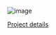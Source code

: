 ![image](https://github.com/user-attachments/assets/ffdeb632-052a-4354-b6a2-ee85835ead4b)

[Project details](projet.pdf)
